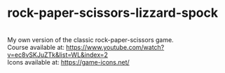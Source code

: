 # rock-paper-scissors-lizzard-spock
<br>My own version of the classic rock-paper-scissors game. 
<br>Course available at: https://www.youtube.com/watch?v=ec8vSKJuZTk&list=WL&index=2
<br>Icons available at: https://game-icons.net/
